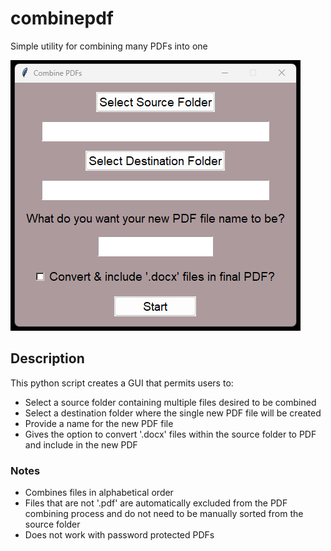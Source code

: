 # combinepdf
Simple utility for combining many PDFs into one

![Image of combinepdf UI](/combinepdf1.png)

## Description
This python script creates a GUI that permits users to:
- Select a source folder containing multiple files desired to be combined
- Select a destination folder where the single new PDF file will be created
- Provide a name for the new PDF file
- Gives the option to convert '.docx' files within the source folder to PDF and include in the new PDF

### Notes
- Combines files in alphabetical order
- Files that are not '.pdf' are automatically excluded from the PDF combining process and do not need to be manually sorted from the source folder
- Does not work with password protected PDFs
